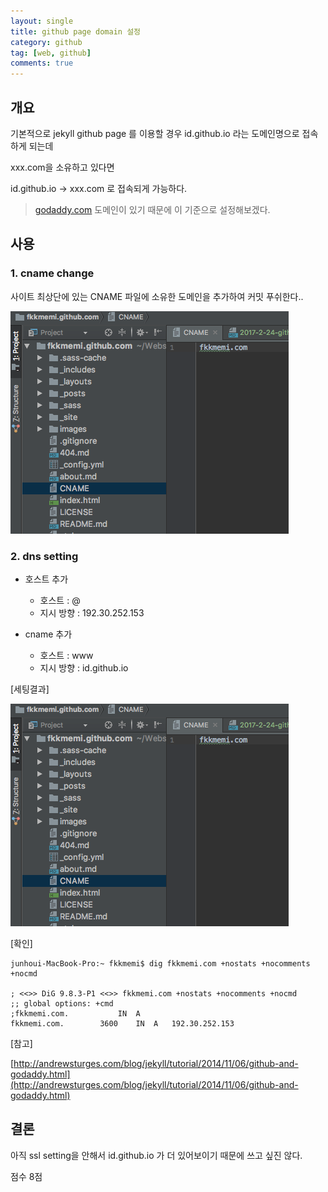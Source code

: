 ```yaml
---
layout: single
title: github page domain 설정
category: github
tag: [web, github]
comments: true
---
```


## 개요

기본적으로 jekyll github page 를 이용할 경우 id.github.io 라는 도메인명으로 접속하게 되는데

xxx.com을 소유하고 있다면 

id.github.io -> xxx.com 로 접속되게 가능하다.

> [godaddy.com](https://godaddy.com) 도메인이 있기 때문에 이 기준으로 설정해보겠다.

## 사용

### 1. cname change

사이트 최상단에 있는 CNAME 파일에 소유한 도메인을 추가하여 커밋 푸쉬한다..

![alt cname](/images/dns/1.png)

### 2. dns setting

- 호스트 추가  
    - 호스트 : @
    - 지시 방향 : 192.30.252.153

- cname 추가
    - 호스트 : www
    - 지시 방향 : id.github.io

[세팅결과]

![alt cname](/images/dns/1.png)

[확인]

```text
junhoui-MacBook-Pro:~ fkkmemi$ dig fkkmemi.com +nostats +nocomments +nocmd

; <<>> DiG 9.8.3-P1 <<>> fkkmemi.com +nostats +nocomments +nocmd
;; global options: +cmd
;fkkmemi.com.			IN	A
fkkmemi.com.		3600	IN	A	192.30.252.153
```

[참고]

[http://andrewsturges.com/blog/jekyll/tutorial/2014/11/06/github-and-godaddy.html](http://andrewsturges.com/blog/jekyll/tutorial/2014/11/06/github-and-godaddy.html)

## 결론

아직 ssl setting을 안해서 id.github.io 가 더 있어보이기 때문에 쓰고 싶진 않다.

점수 8점